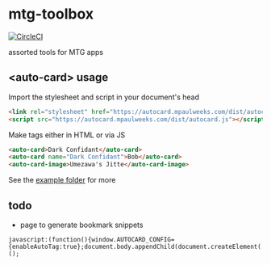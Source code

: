 # mtg-toolbox

[![CircleCI](https://circleci.com/gh/mpaulweeks/mtg-toolbox/tree/master.svg?style=svg)](https://circleci.com/gh/mpaulweeks/mtg-toolbox/tree/master)

assorted tools for MTG apps

## \<auto-card> usage

Import the stylesheet and script in your document's head
```html
<link rel="stylesheet" href="https://autocard.mpaulweeks.com/dist/autocard.css">
<script src="https://autocard.mpaulweeks.com/dist/autocard.js"></script>
```
Make tags either in HTML or via JS
```html
<auto-card>Dark Confidant</auto-card>
<auto-card name="Dark Confidant">Bob</auto-card>
<auto-card-image>Umezawa's Jitte</auto-card-image>
```
See the [example folder](/docs/example) for more

## todo

- page to generate bookmark snippets
```
javascript:(function(){window.AUTOCARD_CONFIG={enableAutoTag:true};document.body.appendChild(document.createElement('script')).src='https://autocard.mpaulweeks.com/dist/autocard.js';})();
```
